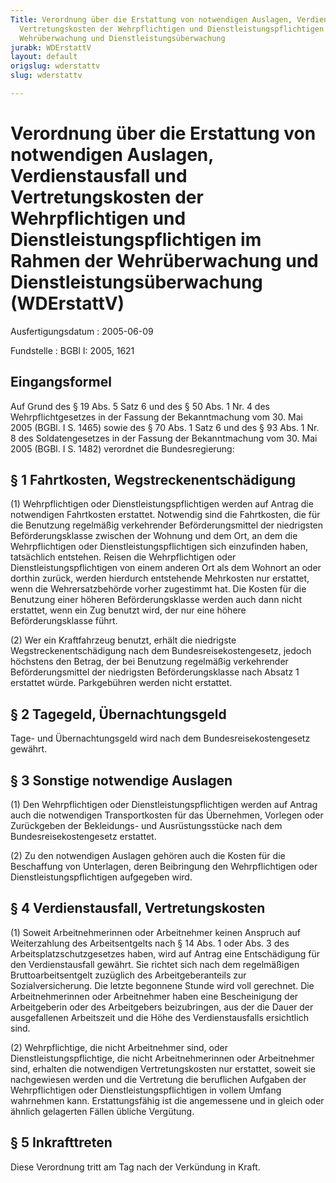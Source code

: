 ```yaml
---
Title: Verordnung über die Erstattung von notwendigen Auslagen, Verdienstausfall und
  Vertretungskosten der Wehrpflichtigen und Dienstleistungspflichtigen im Rahmen der
  Wehrüberwachung und Dienstleistungsüberwachung
jurabk: WDErstattV
layout: default
origslug: wderstattv
slug: wderstattv

---
```


# Verordnung über die Erstattung von notwendigen Auslagen, Verdienstausfall und Vertretungskosten der Wehrpflichtigen und Dienstleistungspflichtigen im Rahmen der Wehrüberwachung und Dienstleistungsüberwachung (WDErstattV)

Ausfertigungsdatum
:   2005-06-09

Fundstelle
:   BGBl I: 2005, 1621

## Eingangsformel

Auf Grund des § 19 Abs. 5 Satz 6 und des § 50 Abs. 1 Nr. 4 des
Wehrpflichtgesetzes in der Fassung der Bekanntmachung vom 30. Mai 2005
(BGBl. I S. 1465) sowie des § 70 Abs. 1 Satz 6 und des § 93 Abs. 1 Nr.
8 des Soldatengesetzes in der Fassung der Bekanntmachung vom 30. Mai
2005 (BGBl. I S. 1482) verordnet die Bundesregierung:

## § 1 Fahrtkosten, Wegstreckenentschädigung

(1) Wehrpflichtigen oder Dienstleistungspflichtigen werden auf Antrag
die notwendigen Fahrtkosten erstattet. Notwendig sind die Fahrtkosten,
die für die Benutzung regelmäßig verkehrender Beförderungsmittel der
niedrigsten Beförderungsklasse zwischen der Wohnung und dem Ort, an
dem die Wehrpflichtigen oder Dienstleistungspflichtigen sich
einzufinden haben, tatsächlich entstehen. Reisen die Wehrpflichtigen
oder Dienstleistungspflichtigen von einem anderen Ort als dem Wohnort
an oder dorthin zurück, werden hierdurch entstehende Mehrkosten nur
erstattet, wenn die Wehrersatzbehörde vorher zugestimmt hat. Die
Kosten für die Benutzung einer höheren Beförderungsklasse werden auch
dann nicht erstattet, wenn ein Zug benutzt wird, der nur eine höhere
Beförderungsklasse führt.

(2) Wer ein Kraftfahrzeug benutzt, erhält die niedrigste
Wegstreckenentschädigung nach dem Bundesreisekostengesetz, jedoch
höchstens den Betrag, der bei Benutzung regelmäßig verkehrender
Beförderungsmittel der niedrigsten Beförderungsklasse nach Absatz 1
erstattet würde. Parkgebühren werden nicht erstattet.

## § 2 Tagegeld, Übernachtungsgeld

Tage- und Übernachtungsgeld wird nach dem Bundesreisekostengesetz
gewährt.

## § 3 Sonstige notwendige Auslagen

(1) Den Wehrpflichtigen oder Dienstleistungspflichtigen werden auf
Antrag auch die notwendigen Transportkosten für das Übernehmen,
Vorlegen oder Zurückgeben der Bekleidungs- und Ausrüstungsstücke nach
dem Bundesreisekostengesetz erstattet.

(2) Zu den notwendigen Auslagen gehören auch die Kosten für die
Beschaffung von Unterlagen, deren Beibringung den Wehrpflichtigen oder
Dienstleistungspflichtigen aufgegeben wird.

## § 4 Verdienstausfall, Vertretungskosten

(1) Soweit Arbeitnehmerinnen oder Arbeitnehmer keinen Anspruch auf
Weiterzahlung des Arbeitsentgelts nach § 14 Abs. 1 oder Abs. 3 des
Arbeitsplatzschutzgesetzes haben, wird auf Antrag eine Entschädigung
für den Verdienstausfall gewährt. Sie richtet sich nach dem
regelmäßigen Bruttoarbeitsentgelt zuzüglich des Arbeitgeberanteils zur
Sozialversicherung. Die letzte begonnene Stunde wird voll gerechnet.
Die Arbeitnehmerinnen oder Arbeitnehmer haben eine Bescheinigung der
Arbeitgeberin oder des Arbeitgebers beizubringen, aus der die Dauer
der ausgefallenen Arbeitszeit und die Höhe des Verdienstausfalls
ersichtlich sind.

(2) Wehrpflichtige, die nicht Arbeitnehmer sind, oder
Dienstleistungspflichtige, die nicht Arbeitnehmerinnen oder
Arbeitnehmer sind, erhalten die notwendigen Vertretungskosten nur
erstattet, soweit sie nachgewiesen werden und die Vertretung die
beruflichen Aufgaben der Wehrpflichtigen oder
Dienstleistungspflichtigen in vollem Umfang wahrnehmen kann.
Erstattungsfähig ist die angemessene und in gleich oder ähnlich
gelagerten Fällen übliche Vergütung.

## § 5 Inkrafttreten

Diese Verordnung tritt am Tag nach der Verkündung in Kraft.

